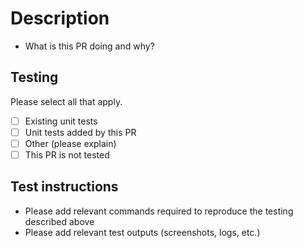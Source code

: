 # Description

- What is this PR doing and why?

## Testing

Please select all that apply.

- [ ] Existing unit tests
- [ ] Unit tests added by this PR
- [ ] Other (please explain)
- [ ] This PR is not tested

## Test instructions

- Please add relevant commands required to reproduce the testing described above
- Please add relevant test outputs (screenshots, logs, etc.)
 